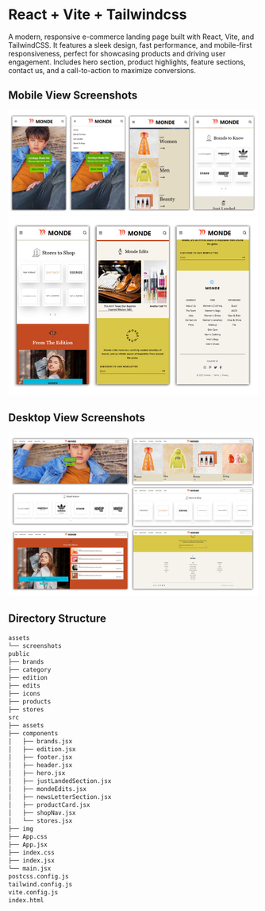 # React + Vite + Tailwindcss

A modern, responsive e-commerce landing page built with React, Vite, and TailwindCSS.
It features a sleek design, fast performance, and mobile-first responsiveness, perfect for showcasing products and driving user engagement.
Includes hero section, product highlights, feature sections, contact us, and a call-to-action to maximize conversions.

## Mobile View Screenshots

![App Screenshot](./assets/screenshots/ss-1.jpg)
![App Screenshot](./assets/screenshots/ss-2.jpg)

## Desktop View Screenshots

![App Screenshot](./assets/screenshots/ss-3.jpg)

## Directory Structure

```plaintext
assets
└── screenshots
public
├── brands
├── category
├── edition
├── edits
├── icons
├── products
├── stores
src
├── assets
├── components
│   ├── brands.jsx
│   ├── edition.jsx
│   ├── footer.jsx
│   ├── header.jsx
│   ├── hero.jsx
│   ├── justLandedSection.jsx
│   ├── mondeEdits.jsx
│   ├── newsLetterSection.jsx
│   ├── productCard.jsx
│   ├── shopNav.jsx
│   └── stores.jsx
├── img
├── App.css
├── App.jsx
├── index.css
├── index.jsx
└── main.jsx
postcss.config.js
tailwind.config.js
vite.config.js
index.html
```

